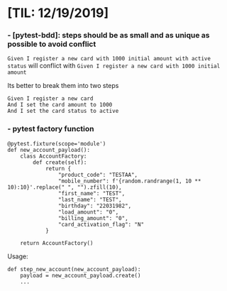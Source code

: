 # [TIL: 12/19/2019]

### - [pytest-bdd]: steps should be as small and as unique as possible to avoid conflict
`Given I register a new card with 1000 initial amount with active status`
 will conflict with
 `Given I register a new card with 1000 initial amount`
 
 Its better to break them into two steps
 ```
 Given I register a new card
 And I set the card amount to 1000
 And I set the card status to active
 ```
 
### - pytest factory function
```
@pytest.fixture(scope='module')
def new_account_payload():
    class AccountFactory:
        def create(self):
            return {
                "product_code": "TESTAA",
                "mobile_number": f'{random.randrange(1, 10 ** 10):10}'.replace(" ", "").zfill(10),
                "first_name": "TEST",
                "last_name": "TEST",
                "birthday": "22031982",
                "load_amount": "0",
                "billing_amount": "0",
                "card_activation_flag": "N"
            }

    return AccountFactory()
```
Usage:
```
def step_new_account(new_account_payload):
    payload = new_account_payload.create()
    ...
```
